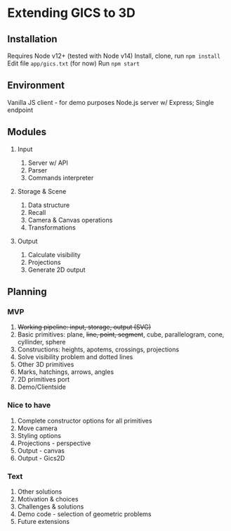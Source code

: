 # Extending GICS to 3D

## Installation

Requires Node v12+ (tested with Node v14)
Install, clone, run `npm install`
Edit file `app/gics.txt` (for now)
Run `npm start`

## Environment

Vanilla JS client - for demo purposes
Node.js server w/ Express; Single endpoint

## Modules

1. Input
   1. Server w/ API
   2. Parser
   3. Commands interpreter

2. Storage & Scene
   1. Data structure
   2. Recall
   3. Camera & Canvas operations
   4. Transformations

3. Output
   1. Calculate visibility
   2. Projections
   3. Generate 2D output

## Planning

### MVP

1. ~~Working pipeline: input, storage, output (SVG)~~
2. Basic primitives: plane, ~~line, point, segment~~, cube, parallelogram, cone, cyllinder, sphere
3. Constructions: heights, apotems, crossings, projections
4. Solve visibility problem and dotted lines
5. Other 3D primitives
6. Marks, hatchings, arrows, angles
7. 2D primitives port
8. Demo/Clientside

### Nice to have

1. Complete constructor options for all primitives
2. Move camera
3. Styling options
4. Projections - perspective
5. Output - canvas
6. Output - Gics2D

### Text

1. Other solutions
2. Motivation & choices
3. Challenges & solutions
4. Demo code - selection of geometric problems
5. Future extensions


